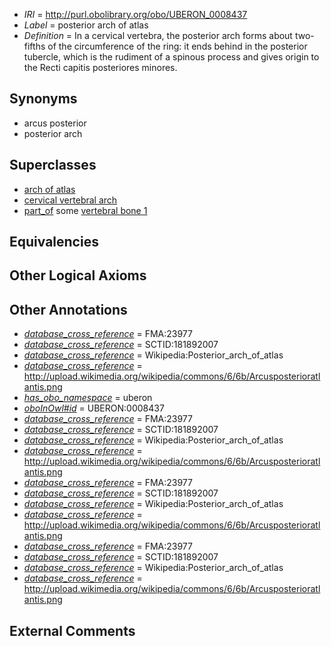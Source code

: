  * *IRI* = http://purl.obolibrary.org/obo/UBERON_0008437
 * *Label* = posterior arch of atlas
 * *Definition* = In a cervical vertebra, the posterior arch forms about two-fifths of the circumference of the ring: it ends behind in the posterior tubercle, which is the rudiment of a spinous process and gives origin to the Recti capitis posteriores minores.

## Synonyms

 * arcus posterior
 * posterior arch

## Superclasses

 * [arch of atlas](../../UBERON/14/UBERON_0005814.md)
 * [cervical vertebral arch](../../UBERON/34/UBERON_0008434.md)
 * [part_of](../../BFO/50/BFO_0000050.md) some [vertebral bone 1](../../UBERON/92/UBERON_0001092.md)

## Equivalencies


## Other Logical Axioms


## Other Annotations

 * *[database_cross_reference](../../ef/oboInOwl#hasDbXref.md)* = FMA:23977
 * *[database_cross_reference](../../ef/oboInOwl#hasDbXref.md)* = SCTID:181892007
 * *[database_cross_reference](../../ef/oboInOwl#hasDbXref.md)* = Wikipedia:Posterior_arch_of_atlas
 * *[database_cross_reference](../../ef/oboInOwl#hasDbXref.md)* = http://upload.wikimedia.org/wikipedia/commons/6/6b/Arcusposterioratlantis.png
 * *[has_obo_namespace](../../ce/oboInOwl#hasOBONamespace.md)* = uberon
 * *[oboInOwl#id](../../id/oboInOwl#id.md)* = UBERON:0008437
 * *[database_cross_reference](../../ef/oboInOwl#hasDbXref.md)* = FMA:23977
 * *[database_cross_reference](../../ef/oboInOwl#hasDbXref.md)* = SCTID:181892007
 * *[database_cross_reference](../../ef/oboInOwl#hasDbXref.md)* = Wikipedia:Posterior_arch_of_atlas
 * *[database_cross_reference](../../ef/oboInOwl#hasDbXref.md)* = http://upload.wikimedia.org/wikipedia/commons/6/6b/Arcusposterioratlantis.png
 * *[database_cross_reference](../../ef/oboInOwl#hasDbXref.md)* = FMA:23977
 * *[database_cross_reference](../../ef/oboInOwl#hasDbXref.md)* = SCTID:181892007
 * *[database_cross_reference](../../ef/oboInOwl#hasDbXref.md)* = Wikipedia:Posterior_arch_of_atlas
 * *[database_cross_reference](../../ef/oboInOwl#hasDbXref.md)* = http://upload.wikimedia.org/wikipedia/commons/6/6b/Arcusposterioratlantis.png
 * *[database_cross_reference](../../ef/oboInOwl#hasDbXref.md)* = FMA:23977
 * *[database_cross_reference](../../ef/oboInOwl#hasDbXref.md)* = SCTID:181892007
 * *[database_cross_reference](../../ef/oboInOwl#hasDbXref.md)* = Wikipedia:Posterior_arch_of_atlas
 * *[database_cross_reference](../../ef/oboInOwl#hasDbXref.md)* = http://upload.wikimedia.org/wikipedia/commons/6/6b/Arcusposterioratlantis.png

## External Comments


